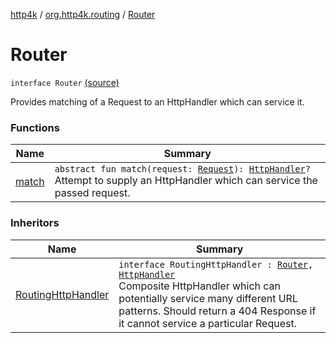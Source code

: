 [http4k](../../index.md) / [org.http4k.routing](../index.md) / [Router](./index.md)

# Router

`interface Router` [(source)](https://github.com/http4k/http4k/blob/master/http4k-core/src/main/kotlin/org/http4k/routing/routing.kt#L20)

Provides matching of a Request to an HttpHandler which can service it.

### Functions

| Name | Summary |
|---|---|
| [match](match.md) | `abstract fun match(request: `[`Request`](../../org.http4k.core/-request/index.md)`): `[`HttpHandler`](../../org.http4k.core/-http-handler.md)`?`<br>Attempt to supply an HttpHandler which can service the passed request. |

### Inheritors

| Name | Summary |
|---|---|
| [RoutingHttpHandler](../-routing-http-handler/index.md) | `interface RoutingHttpHandler : `[`Router`](./index.md)`, `[`HttpHandler`](../../org.http4k.core/-http-handler.md)<br>Composite HttpHandler which can potentially service many different URL patterns. Should return a 404 Response if it cannot service a particular Request. |

